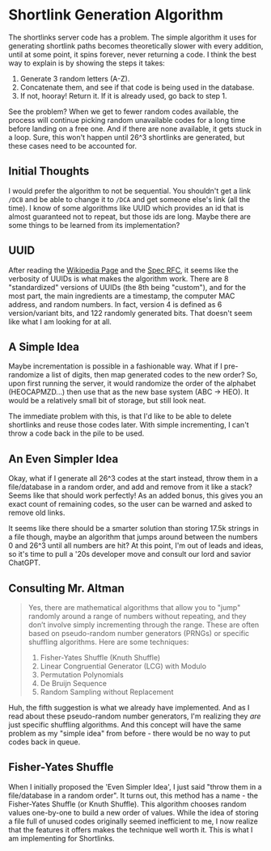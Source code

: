 # Shortlink Generation Algorithm

The shortlinks server code has a problem. The simple algorithm it uses for generating shortlink paths becomes theoretically slower with every addition, until at some point, it spins forever, never returning a code. I think the best way to explain is by showing the steps it takes:

1. Generate 3 random letters (A-Z).
2. Concatenate them, and see if that code is being used in the database.
3. If not, hooray! Return it. If it is already used, go back to step 1.

See the problem? When we get to fewer random codes available, the process will continue picking random unavailable codes for a long time before landing on a free one. And if there are none available, it gets stuck in a loop. Sure, this won't happen until 26^3 shortlinks are generated, but these cases need to be accounted for. 

## Initial Thoughts

I would prefer the algorithm to not be sequential. You shouldn't get a link `/DCB` and be able to change it to `/DCA` and get someone else's link (all the time). I know of some algorithms like UUID which provides an id that is almost guaranteed not to repeat, but those ids are long. Maybe there are some things to be learned from its implementation? 

## UUID

After reading the [Wikipedia Page](https://en.wikipedia.org/wiki/Universally_unique_identifier) and the [Spec RFC](https://www.rfc-editor.org/rfc/rfc4122), it seems like the verbosity of UUIDs is what makes the algorithm work. There are 8 "standardized" versions of UUIDs (the 8th being "custom"), and for the most part, the main ingredients are a timestamp, the computer MAC address, and random numbers. In fact, version 4 is defined as 6 version/variant bits, and 122 randomly generated bits. That doesn't seem like what I am looking for at all.

## A Simple Idea

Maybe incrementation is possible in a fashionable way. What if I pre-randomize a list of digits, then map generated codes to the new order? So, upon first running the server, it would randomize the order of the alphabet (HEOCAPMZD...) then use that as the new base system (ABC -> HEO). It would be a relatively small bit of storage, but still look neat.

The immediate problem with this, is that I'd like to be able to delete shortlinks and reuse those codes later. With simple incrementing, I can't throw a code back in the pile to be used.

## An Even Simpler Idea

Okay, what if I generate all 26^3 codes at the start instead, throw them in a file/database in a random order, and add and remove from it like a stack? Seems like that should work perfectly! As an added bonus, this gives you an exact count of remaining codes, so the user can be warned and asked to remove old links. 

It seems like there should be a smarter solution than storing 17.5k strings in a file though, maybe an algorithm that jumps around between the numbers 0 and 26^3 until all numbers are hit? At this point, I'm out of leads and ideas, so it's time to pull a '20s developer move and consult our lord and savior ChatGPT.

## Consulting Mr. Altman

> Yes, there are mathematical algorithms that allow you to "jump" randomly around a range of numbers without repeating, and they don’t involve simply incrementing through the range. These are often based on pseudo-random number generators (PRNGs) or specific shuffling algorithms. Here are some techniques:
> 1. Fisher-Yates Shuffle (Knuth Shuffle)
> 2. Linear Congruential Generator (LCG) with Modulo
> 3. Permutation Polynomials
> 4. De Bruijn Sequence
> 5. Random Sampling without Replacement

Huh, the fifth suggestion is what we already have implemented. And as I read about these pseudo-random number generators, I'm realizing they *are* just specific shuffling algorithms. And this concept will have the same problem as my "simple idea" from before - there would be no way to put codes back in queue.

## Fisher-Yates Shuffle

When I initially proposed the 'Even Simpler Idea', I just said "throw them in a file/database in a random order". It turns out, this method has a name - the Fisher-Yates Shuffle (or Knuth Shuffle). This algorithm chooses random values one-by-one to build a new order of values. While the idea of storing a file full of unused codes originally seemed inefficient to me, I now realize that the features it offers makes the technique well worth it. This is what I am implementing for Shortlinks.